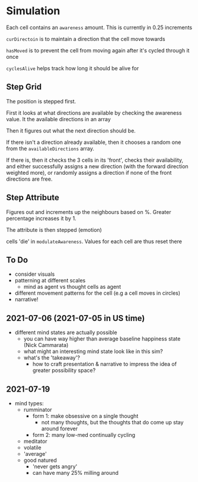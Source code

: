 # Simulation

Each cell contains an `awareness` amount. This is currently in 0.25 increments

`curDirectoin` is to maintain a direction that the cell move towards

`hasMoved` is to prevent the cell from moving again after it's cycled through it once

`cyclesAlive` helps track how long it should be alive for


## Step Grid

The position is stepped first. 

First it looks at what directions are available by checking the awareness value. It the available directions in an array

Then it figures out what the next direction should be. 

If there isn't a direction already available, then it chooses a random one from the `availableDirections` array. 

If there is, then it checks the 3 cells in its 'front', checks their availability, and either successfully assigns a new direction (with the forward direction weighted more), or randomly assigns a direction if none of the front directions are free.

## Step Attribute

Figures out and increments up the neighbours based on %. Greater percentage increases it by 1.




The attribute is then stepped (emotion)




cells 'die' in `modulateAwareness`. Values for each cell are thus reset there





## To Do
- consider visuals
- patterning at different scales
  - mind as agent vs thought cells as agent
- different movement patterns for the cell (e.g a cell moves in circles)
- narrative!


## 2021-07-06 (2021-07-05 in US time)
- different mind states are actually possible
  - you can have way higher than average baseline happiness state (Nick Cammarata)
  - what might an interesting mind state look like in this sim?
  - what's the 'takeaway'?
    - how to craft presentation & narrative to impress the idea of greater possibility space?


## 2021-07-19
- mind types:
  - rumminator
    - form 1: make obsessive on a single thought
      - not many thoughts, but the thoughts that do come up stay around forever
    - form 2: many low-med continually cycling
  - meditator
  - volatile
  - 'average'
  - good natured
    - 'never gets angry'
    - can have many 25% milling around